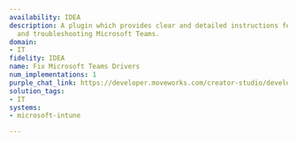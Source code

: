 ```yaml
---
availability: IDEA
description: A plugin which provides clear and detailed instructions for managing
  and troubleshooting Microsoft Teams.
domain:
- IT
fidelity: IDEA
name: Fix Microsoft Teams Drivers
num_implementations: 1
purple_chat_link: https://developer.moveworks.com/creator-studio/developer-tools/purple-chat?conversation=%7B%22startTimestamp%22%3A%2211%3A43+AM%22%2C%22messages%22%3A%5B%7B%22role%22%3A%22user%22%2C%22parts%22%3A%5B%7B%22richText%22%3A%22%3Cp%3EMy+MS+Teams+is+having+audio+issues.%3Cbr%3E%3C%2Fp%3E%22%7D%5D%7D%2C%7B%22role%22%3A%22assistant%22%2C%22parts%22%3A%5B%7B%22richText%22%3A%22%3Cp%3EThis+is+a+common+issue+and+I+can+usually+fix+it+by+reinstalling+your+MS+Teams+audio+drivers.%3Cbr%3E%3C%2Fp%3E%22%7D%2C%7B%22richText%22%3A%22%3Cb%3E%3Cp%3ECan+I+reinstall+them+now%3F%3Cbr%3E%3C%2Fp%3E%3C%2Fb%3E%3Cbr%3E%3Cp%3EThis+will+take+%7E5+minutes.%3Cbr%3E%3C%2Fp%3E%22%7D%2C%7B%22buttons%22%3A%5B%7B%22style%22%3A%22filled%22%2C%22buttonText%22%3A%22Reinstall%22%7D%2C%7B%22style%22%3A%22outlined%22%2C%22buttonText%22%3A%22No+thanks%22%7D%5D%7D%5D%7D%5D%7D
solution_tags:
- IT
systems:
- microsoft-intune

---
```

